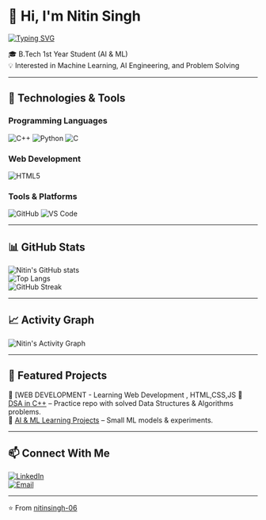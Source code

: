# 👋 Hi, I'm Nitin Singh  

[![Typing SVG](https://readme-typing-svg.herokuapp.com?size=25&color=00F75D&lines=AI+%26+ML+Enthusiast;Python+%7C+C%2B%2B+%7C+DSA+Learner;B.Tech+Student+%7C+Aspiring+AI+Engineer;Building+Smart+Ambulance+System)](https://git.io/typing-svg)

🎓 B.Tech 1st Year Student (AI & ML)  
💡 Interested in Machine Learning, AI Engineering, and Problem Solving  

---

## 🚀 Technologies & Tools  

### Programming Languages  
![C++](https://img.shields.io/badge/C++-00599C?style=for-the-badge&logo=cplusplus&logoColor=white)
![Python](https://img.shields.io/badge/Python-3776AB?style=for-the-badge&logo=python&logoColor=white)
![C](https://img.shields.io/badge/C-272D2D?style=for-the-badge&logo=c&logoColor=white)

### Web Development  
![HTML5](https://img.shields.io/badge/HTML5-E34F26?style=for-the-badge&logo=html5&logoColor=white)

### Tools & Platforms  
![GitHub](https://img.shields.io/badge/GitHub-181717?style=for-the-badge&logo=github&logoColor=white)
![VS Code](https://img.shields.io/badge/VS%20Code-0078D4?style=for-the-badge&logo=visualstudiocode&logoColor=white)

---

## 📊 GitHub Stats  

![Nitin's GitHub stats](https://github-readme-stats.vercel.app/api?username=nitinsingh-06&show_icons=true&theme=radical)  
![Top Langs](https://github-readme-stats.vercel.app/api/top-langs/?username=nitinsingh-06&layout=compact&theme=radical)  
![GitHub Streak](https://streak-stats.demolab.com?user=nitinsingh-06&theme=radical&border_radius=6)  

---

## 📈 Activity Graph  

![Nitin's Activity Graph](https://github-readme-activity-graph.vercel.app/graph?username=nitinsingh-06&theme=react-dark&hide_border=true&area=true)

---

## 🌟 Featured Projects  

🔹 [WEB DEVELOPMENT - Learning Web Development , HTML,CSS,JS
🔹 [DSA in C++](#) – Practice repo with solved Data Structures & Algorithms problems.  
🔹 [AI & ML Learning Projects](#) – Small ML models & experiments.  

---

## 📫 Connect With Me  

[![LinkedIn](https://img.shields.io/badge/LinkedIn-0077B5?style=for-the-badge&logo=linkedin&logoColor=white)](https://www.linkedin.com/in/nitin-singh-a6218630b/)    
[![Email](https://img.shields.io/badge/Email-D14836?style=for-the-badge&logo=gmail&logoColor=white)](mailto:nitinsinghbagri005@gmail.com)  

---

⭐️ From [nitinsingh-06](https://github.com/nitinsingh-06)

